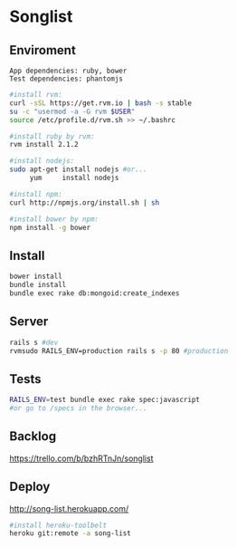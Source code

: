 Songlist
========

## Enviroment

```
App dependencies: ruby, bower
Test dependencies: phantomjs
```

```bash
#install rvm:
curl -sSL https://get.rvm.io | bash -s stable
su -c "usermod -a -G rvm $USER"
source /etc/profile.d/rvm.sh >> ~/.bashrc

#install ruby by rvm:
rvm install 2.1.2

#install nodejs:
sudo apt-get install nodejs #or...
     yum     install nodejs

#install npm:
curl http://npmjs.org/install.sh | sh

#install bower by npm:
npm install -g bower
```

## Install
```bash
bower install
bundle install
bundle exec rake db:mongoid:create_indexes
```

## Server
```bash
rails s #dev
rvmsudo RAILS_ENV=production rails s -p 80 #production
```

## Tests
```bash
RAILS_ENV=test bundle exec rake spec:javascript
#or go to /specs in the browser...
```

## Backlog
https://trello.com/b/bzhRTnJn/songlist

## Deploy
http://song-list.herokuapp.com/

```bash
#install heroku-toolbelt
heroku git:remote -a song-list
```